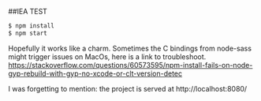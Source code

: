 ##IEA TEST

```sh
$ npm install
$ npm start
```

Hopefully it works like a charm. Sometimes the C bindings from node-sass might trigger issues on MacOs, here is a link to troubleshoot.
https://stackoverflow.com/questions/60573595/npm-install-fails-on-node-gyp-rebuild-with-gyp-no-xcode-or-clt-version-detec


I was forgetting to mention: the project is served at http://localhost:8080/

